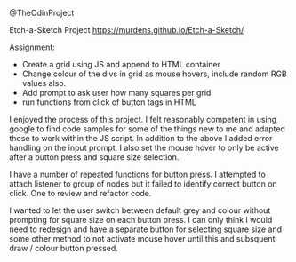 @TheOdinProject

Etch-a-Sketch Project
https://murdens.github.io/Etch-a-Sketch/

Assignment:
- Create a grid using JS and append to HTML container
- Change colour of the divs in grid as mouse hovers, include random RGB values also.
- Add prompt to ask user how many squares per grid
- run functions from click of button tags in HTML

I enjoyed the process of this project. I felt reasonably competent in using google to find code samples for some of the things new to me and adapted those to work within the JS script.
In addition to the above I added error handling on the input prompt.
I also set the mouse hover to only be active after a button press and square size selection.

I have a number of repeated functions for button press. I attempted to attach listener to group of nodes but it failed to identify correct button on click.  One to review and refactor code.

I wanted to let the user switch between default grey and colour without prompting for square size on each button press. I can only think I would need to redesign and have a separate button for selecting square size and some other method to not activate mouse hover until this and subsquent draw / colour button pressed.
